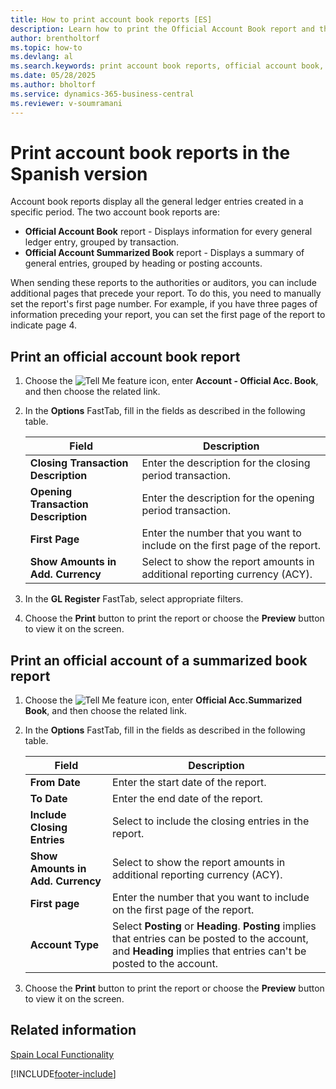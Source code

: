 ```yaml
---
title: How to print account book reports [ES]
description: Learn how to print the Official Account Book report and the Official Account Summarize Book report with the Spanish version of Business Central.
author: brentholtorf
ms.topic: how-to
ms.devlang: al
ms.search.keywords: print account book reports, official account book, official account summarized book, Spanish version
ms.date: 05/28/2025
ms.author: bholtorf
ms.service: dynamics-365-business-central
ms.reviewer: v-soumramani
---
```


# Print account book reports in the Spanish version

Account book reports display all the general ledger entries created in a specific period. The two account book reports are:  

- **Official Account Book** report - Displays information for every general ledger entry, grouped by transaction.  
- **Official Account Summarized Book** report - Displays a summary of general entries, grouped by heading or posting accounts.  

When sending these reports to the authorities or auditors, you can include additional pages that precede your report. To do this, you need to manually set the report's first page number. For example, if you have three pages of information preceding your report, you can set the first page of the report to indicate page 4.  

## Print an official account book report  

1. Choose the ![Tell Me feature](../../media/ui-search/search_small.png "Tell me what you want to do") icon, enter **Account - Official Acc. Book**, and then choose the related link.  
1. In the **Options** FastTab, fill in the fields as described in the following table.  

    |Field|Description|  
    |---------------------------------|---------------------------------------|  
    |**Closing Transaction Description**|Enter the description for the closing period transaction.|  
    |**Opening Transaction Description**|Enter the description for the opening period transaction.|  
    |**First Page**|Enter the number that you want to include on the first page of the report.|  
    |**Show Amounts in Add. Currency**|Select to show the report amounts in additional reporting currency (ACY).|  

1. In the **GL Register** FastTab, select appropriate filters.  
1. Choose the **Print** button to print the report or choose the **Preview** button to view it on the screen.  

## Print an official account of a summarized book report  

1. Choose the ![Tell Me feature](../../media/ui-search/search_small.png "Tell me what you want to do") icon, enter **Official Acc.Summarized Book**, and then choose the related link.  
1. In the **Options** FastTab, fill in the fields as described in the following table.  

    |Field|Description|  
    |---------------------------------|---------------------------------------|  
    |**From Date**|Enter the start date of the report.|  
    |**To Date**|Enter the end date of the report.|  
    |**Include Closing Entries**|Select to include the closing entries in the report.|  
    |**Show Amounts in Add. Currency**|Select to show the report amounts in additional reporting currency (ACY).|  
    |**First page**|Enter the number that you want to include on the first page of the report.|  
    |**Account Type**|Select **Posting** or **Heading**. **Posting** implies that entries can be posted to the account, and **Heading** implies that entries can't be posted to the account.|  

1. Choose the **Print** button to print the report or choose the **Preview** button to view it on the screen.  

## Related information

[Spain Local Functionality](spain-local-functionality.md)

[!INCLUDE[footer-include](../../includes/footer-banner.md)]

